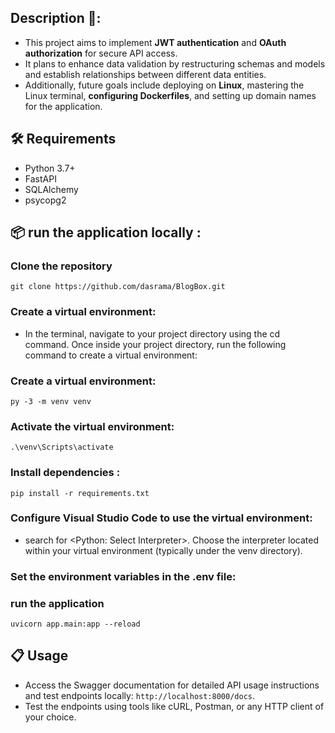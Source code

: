 ## Description 📝:
- This project aims to implement **JWT authentication** and **OAuth authorization** for secure API access. 
- It plans to enhance data validation by restructuring schemas and models and establish relationships between different data entities.
- Additionally, future goals include deploying on **Linux**, mastering the Linux terminal, **configuring Dockerfiles**, and setting up domain names for the application.



## 🛠️ Requirements

- Python 3.7+
- FastAPI
- SQLAlchemy
- psycopg2


## 📦 run the application locally :
### **Clone the repository**
```
git clone https://github.com/dasrama/BlogBox.git
``` 
### Create a virtual environment:
  - In the terminal, navigate to your project directory using the cd command. Once inside your project directory, run the following  command to create a virtual environment:

### Create a virtual environment:
```
py -3 -m venv venv
```

### Activate the virtual environment:
```
.\venv\Scripts\activate
```

### Install dependencies :
```
pip install -r requirements.txt
```

### Configure Visual Studio Code to use the virtual environment:
- search for <Python: Select Interpreter>. Choose the interpreter located within your virtual environment (typically under the venv directory).

### **Set the environment variables in the .env file**:

### **run the application**
```
uvicorn app.main:app --reload
```

## 📋 Usage

- Access the Swagger documentation for detailed API usage instructions and test endpoints locally: `http://localhost:8000/docs`.
- Test the endpoints using tools like cURL, Postman, or any HTTP client of your choice.
 
